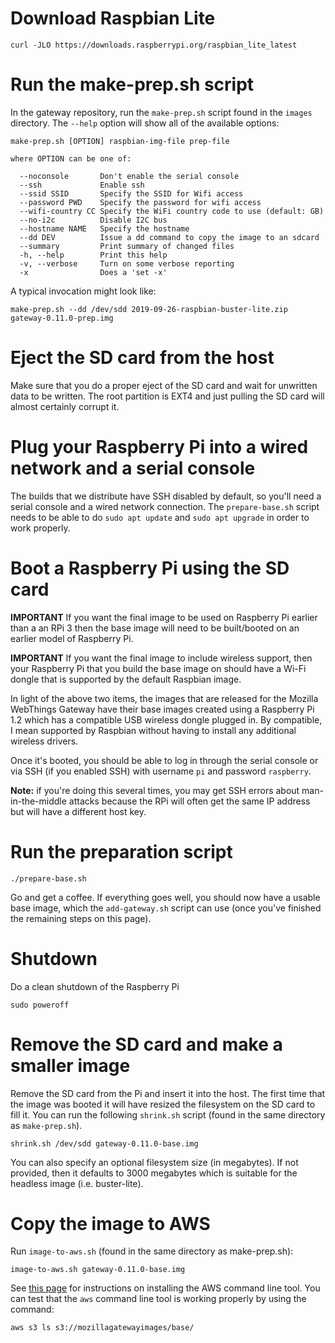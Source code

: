 # Download Raspbian Lite
```
curl -JLO https://downloads.raspberrypi.org/raspbian_lite_latest
```

# Run the make-prep.sh script

In the gateway repository, run the `make-prep.sh` script found in the `images` directory. The `--help` option will show all of the available options:
```
make-prep.sh [OPTION] raspbian-img-file prep-file

where OPTION can be one of:

  --noconsole       Don't enable the serial console
  --ssh             Enable ssh
  --ssid SSID       Specify the SSID for Wifi access
  --password PWD    Specify the password for wifi access
  --wifi-country CC Specify the WiFi country code to use (default: GB)
  --no-i2c          Disable I2C bus
  --hostname NAME   Specify the hostname
  --dd DEV          Issue a dd command to copy the image to an sdcard
  --summary         Print summary of changed files
  -h, --help        Print this help
  -v, --verbose     Turn on some verbose reporting
  -x                Does a 'set -x'
```
A typical invocation might look like:
```
make-prep.sh --dd /dev/sdd 2019-09-26-raspbian-buster-lite.zip gateway-0.11.0-prep.img
```

# Eject the SD card from the host

Make sure that you do a proper eject of the SD card and wait for unwritten data to be written. The root partition is EXT4 and just pulling the SD card will almost certainly corrupt it.

# Plug your Raspberry Pi into a wired network and a serial console

The builds that we distribute have SSH disabled by default, so you'll need a serial console and a wired network connection. The `prepare-base.sh` script needs to be able to do `sudo apt update` and `sudo apt upgrade` in order to work properly.

# Boot a Raspberry Pi using the SD card

**IMPORTANT** If you want the final image to be used on Raspberry Pi earlier than a an RPi 3 then the base image will need to be built/booted on an earlier model of Raspberry Pi.

**IMPORTANT** If you want the final image to include wireless support, then your Raspberry Pi that you build the base image on should have a Wi-Fi dongle that is supported by the default Raspbian image.

In light of the above two items, the images that are released for the Mozilla WebThings Gateway have their base images created using a Raspberry Pi 1.2 which has a compatible USB wireless dongle plugged in. By compatible, I mean supported by Raspbian without having to install any additional wireless drivers.

Once it's booted, you should be able to log in through the serial console or via SSH (if you enabled SSH) with username `pi` and password `raspberry`.

**Note:** if you're doing this several times, you may get SSH errors about man-in-the-middle attacks because the RPi will often get the same IP address but will have a different host key.

# Run the preparation script

```
./prepare-base.sh
```

Go and get a coffee. If everything goes well, you should now have a usable base image, which the `add-gateway.sh` script can use (once you've finished the remaining steps on this page).

# Shutdown

Do a clean shutdown of the Raspberry Pi
```
sudo poweroff
```

# Remove the SD card and make a smaller image

Remove the SD card from the Pi and insert it into the host. The first time that the image was booted it will have resized the filesystem on the SD card to fill it. You can run the following `shrink.sh` script (found in the same directory as `make-prep.sh`).

```
shrink.sh /dev/sdd gateway-0.11.0-base.img
```

You can also specify an optional filesystem size (in megabytes). If not provided, then it defaults to 3000 megabytes which is suitable for the headless image (i.e. buster-lite).

# Copy the image to AWS

Run `image-to-aws.sh` (found in the same directory as make-prep.sh):
```
image-to-aws.sh gateway-0.11.0-base.img
```

See [this page](https://docs.aws.amazon.com/cli/latest/userguide/installing.html) for instructions on installing the AWS command line tool. You can test that the `aws` command line tool is working properly by using the command:
```
aws s3 ls s3://mozillagatewayimages/base/
```